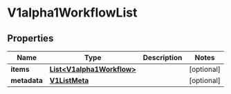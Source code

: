 

# V1alpha1WorkflowList

## Properties

Name | Type | Description | Notes
------------ | ------------- | ------------- | -------------
**items** | [**List&lt;V1alpha1Workflow&gt;**](V1alpha1Workflow.md) |  |  [optional]
**metadata** | [**V1ListMeta**](V1ListMeta.md) |  |  [optional]



